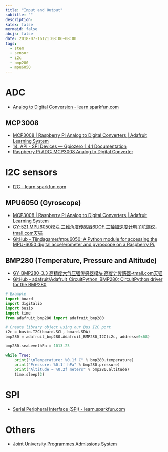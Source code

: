 ```yaml
---
title: "Input and Output"
subtitle: ""
description:
katex: false
mermaid: false
abcjs: false
date: 2018-07-16T21:08:06+08:00
tags:
  - stem
  - sensor
  - i2c
  - bmp280
  - mpu6050
---
```


# ADC 
- [Analog to Digital Conversion - learn.sparkfun.com][@01]

## MCP3008
- [MCP3008 | Raspberry Pi Analog to Digital Converters | Adafruit Learning System][@02]
- [14. API - SPI Devices — Gpiozero 1.4.1 Documentation][@03]
- [Raspberry Pi ADC: MCP3008 Analog to Digital Converter][@04]

# I2C sensors
- [I2C - learn.sparkfun.com][@08]

## MPU6050 (Gyroscope)
- [MCP3008 | Raspberry Pi Analog to Digital Converters | Adafruit Learning System][@02]
- [GY-521 MPU6050模块 三维角度传感器6DOF 三轴加速度计电子陀螺仪-tmall.com天猫][@06]
- [GitHub - Tijndagamer/mpu6050: A Python module for accessing the MPU-6050 digital accelerometer and gyroscope on a Raspberry Pi.][@07]

## BMP280 (Temperature, Pressure and Altitude)
- [GY-BMP280-3.3 高精度大气压强传感器模块 高度计传感器-tmall.com天猫][@09]
- [GitHub - adafruit/Adafruit_CircuitPython_BMP280: CircuitPython driver for the BMP280][@10]

``` py
# Example
import board
import digitalio
import busio
import time
from adafruit_bmp280 import adafruit_bmp280

# Create library object using our Bus I2C port
i2c = busio.I2C(board.SCL, board.SDA)
bmp280 = adafruit_bmp280.Adafruit_BMP280_I2C(i2c, address=0x68)

bmp280.seaLevelhPa = 1013.25

while True:
    print("\nTemperature: %0.1f C" % bmp280.temperature)
    print("Pressure: %0.1f hPa" % bmp280.pressure)
    print("Altitude = %0.2f meters" % bmp280.altitude)
    time.sleep(2)
```

# SPI
- [Serial Peripheral Interface (SPI) - learn.sparkfun.com][@11]


# Others
- [Joint University Programmes Admissions System][@12]


<!-- reference links -->

[@01]: https://learn.sparkfun.com/tutorials/analog-to-digital-conversion
[@02]: https://learn.adafruit.com/raspberry-pi-analog-to-digital-converters/mcp3008
[@03]: https://gpiozero.readthedocs.io/en/stable/api_spi.html
[@04]: https://pimylifeup.com/raspberry-pi-adc/
[@05]: https://learn.adafruit.com/raspberry-pi-analog-to-digital-converters/mcp3008
[@06]: https://detail.tmall.com/item.htm?spm=a1z10.3-b-s.w4011-16538328900.32.6e1c3d6ckNlXbG&id=41337720621&rn=ed13268584dfdfc4a99f55bd720c5083&abbucket=19
[@07]: https://github.com/Tijndagamer/mpu6050
[@08]: https://learn.sparkfun.com/tutorials/i2c
[@09]: https://detail.tmall.com/item.htm?spm=a1z10.3-b-s.w4011-16538328900.33.6e1c3d6cOy9p9v&id=536632725681&rn=19d390f543aaed82ccfdbfbc49aa836e&abbucket=19
[@10]: https://github.com/adafruit/Adafruit_CircuitPython_BMP280
[@11]: https://learn.sparkfun.com/tutorials/serial-peripheral-interface-spi
[@12]: https://app.jupas.edu.hk/JUPAS4_SCHOOL/?x=*A1JOiUoxK0eTbbCyrJUTg
